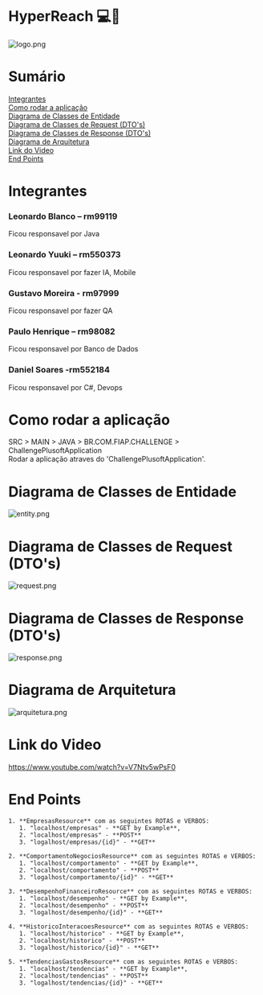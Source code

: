 # HyperReach 💻🤖
![logo.png](documentacao%2Ffotos%2Flogo.png)

# Sumário
[Integrantes](#integrantes-)  
[Como rodar a aplicação](#como-rodar-a-aplicação)  
[Diagrama de Classes de Entidade](#diagrama-de-classes-de-entidade)  
[Diagrama de Classes de Request (DTO's)](#diagrama-de-classes-de-request-dtos)  
[Diagrama de Classes de Response (DTO's)](#diagrama-de-classes-de-response-dtos)  
[Diagrama de Arquitetura](#diagrama-de-arquitetura)  
[Link do Video](#link-do-video)    
[End Points  ](#end-points-)   

# Integrantes  

### Leonardo Blanco – rm99119
Ficou responsavel por Java

### Leonardo Yuuki – rm550373
Ficou responsavel por fazer IA, Mobile

### Gustavo Moreira - rm97999
Ficou responsavel por fazer QA

### Paulo Henrique – rm98082
Ficou responsavel por Banco de Dados

### Daniel Soares -rm552184
Ficou responsavel por C#, Devops

# Como rodar a aplicação

SRC > MAIN > JAVA > BR.COM.FIAP.CHALLENGE > ChallengePlusoftApplication  
Rodar a aplicação atraves do 'ChallengePlusoftApplication'.

# Diagrama de Classes de Entidade
![entity.png](documentacao%2Fdiagramas-classes%2Fentity.png)

# Diagrama de Classes de Request (DTO's)
![request.png](documentacao%2Fdiagramas-classes%2Frequest.png)

# Diagrama de Classes de Response (DTO's)
![response.png](documentacao%2Fdiagramas-classes%2Fresponse.png)

# Diagrama de Arquitetura
![arquitetura.png](documentacao%2Fdiagramas-classes%2Farquitetura.png)

# Link do Video
https://www.youtube.com/watch?v=V7Ntv5wPsF0

# End Points    

    1. **EmpresasResource** com as seguintes ROTAS e VERBOS:
       1. "localhost/empresas" - **GET by Example**,
       2. "localhost/empresas" - **POST**
       3. "logalhost/empresas/{id}" - **GET**
    
    2. **ComportamentoNegociosResource** com as seguintes ROTAS e VERBOS:
       1. "localhost/comportamento" - **GET by Example**,
       2. "localhost/comportamento" - **POST**
       3. "logalhost/comportamento/{id}" - **GET**
       
    3. **DesempenhoFinanceiroResource** com as seguintes ROTAS e VERBOS:
       1. "localhost/desempenho" - **GET by Example**,
       2. "localhost/desempenho" - **POST**
       3. "logalhost/desempenho/{id}" - **GET**

    4. **HistoricoInteracoesResource** com as seguintes ROTAS e VERBOS:
       1. "localhost/historico" - **GET by Example**,
       2. "localhost/historico" - **POST**
       3. "logalhost/historico/{id}" - **GET**

    5. **TendenciasGastosResource** com as seguintes ROTAS e VERBOS:
       1. "localhost/tendencias" - **GET by Example**,
       2. "localhost/tendencias" - **POST**
       3. "logalhost/tendencias/{id}" - **GET**
    
    

